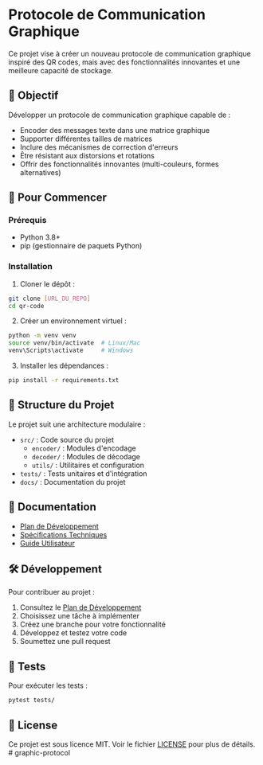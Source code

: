 # Protocole de Communication Graphique

Ce projet vise à créer un nouveau protocole de communication graphique inspiré des QR codes, mais avec des fonctionnalités innovantes et une meilleure capacité de stockage.

## 🎯 Objectif

Développer un protocole de communication graphique capable de :
- Encoder des messages texte dans une matrice graphique
- Supporter différentes tailles de matrices
- Inclure des mécanismes de correction d'erreurs
- Être résistant aux distorsions et rotations
- Offrir des fonctionnalités innovantes (multi-couleurs, formes alternatives)

## 🚀 Pour Commencer

### Prérequis

- Python 3.8+
- pip (gestionnaire de paquets Python)

### Installation

1. Cloner le dépôt :
```bash
git clone [URL_DU_REPO]
cd qr-code
```

2. Créer un environnement virtuel :
```bash
python -m venv venv
source venv/bin/activate  # Linux/Mac
venv\Scripts\activate     # Windows
```

3. Installer les dépendances :
```bash
pip install -r requirements.txt
```

## 📁 Structure du Projet

Le projet suit une architecture modulaire :

- `src/` : Code source du projet
  - `encoder/` : Modules d'encodage
  - `decoder/` : Modules de décodage
  - `utils/` : Utilitaires et configuration
- `tests/` : Tests unitaires et d'intégration
- `docs/` : Documentation du projet

## 📖 Documentation

- [Plan de Développement](docs/development_plan.md)
- [Spécifications Techniques](docs/technical_specs.md)
- [Guide Utilisateur](docs/user_guide.md)

## 🛠️ Développement

Pour contribuer au projet :

1. Consultez le [Plan de Développement](docs/development_plan.md)
2. Choisissez une tâche à implémenter
3. Créez une branche pour votre fonctionnalité
4. Développez et testez votre code
5. Soumettez une pull request

## 🧪 Tests

Pour exécuter les tests :

```bash
pytest tests/
```

## 📝 License

Ce projet est sous licence MIT. Voir le fichier [LICENSE](LICENSE) pour plus de détails. #   g r a p h i c - p r o t o c o l  
 